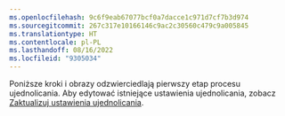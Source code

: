 ```yaml
---
ms.openlocfilehash: 9c6f9eab67077bcf0a7dacce1c971d7cf7b3d974
ms.sourcegitcommit: 267c317e10166146c9ac2c30560c479c9a005845
ms.translationtype: HT
ms.contentlocale: pl-PL
ms.lasthandoff: 08/16/2022
ms.locfileid: "9305034"
---
```

Poniższe kroki i obrazy odzwierciedlają pierwszy etap procesu ujednolicania. Aby edytować istniejące ustawienia ujednolicania, zobacz [Zaktualizuj ustawienia ujednolicania](../data-unification-update.md).
